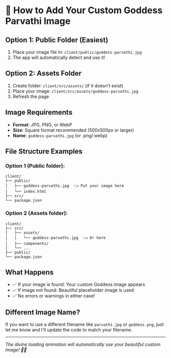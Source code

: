 # 🌸 How to Add Your Custom Goddess Parvathi Image

## Option 1: Public Folder (Easiest)

1. Place your image file in: `client/public/goddess-parvathi.jpg`
2. The app will automatically detect and use it!

## Option 2: Assets Folder

1. Create folder: `client/src/assets/` (if it doesn't exist)
2. Place your image: `client/src/assets/goddess-parvathi.jpg`
3. Refresh the page

## Image Requirements

- **Format**: JPG, PNG, or WebP
- **Size**: Square format recommended (500x500px or larger)
- **Name**: `goddess-parvathi.jpg` (or .png/.webp)

## File Structure Examples

### Option 1 (Public folder):

```
client/
├── public/
│   ├── goddess-parvathi.jpg  👈 Put your image here
│   └── index.html
├── src/
└── package.json
```

### Option 2 (Assets folder):

```
client/
├── src/
│   ├── assets/
│   │   └── goddess-parvathi.jpg  👈 Or here
│   ├── components/
│   └── ...
├── public/
└── package.json
```

## What Happens

- ✅ If your image is found: Your custom Goddess image appears
- ✅ If image not found: Beautiful placeholder image is used
- ✅ No errors or warnings in either case!

## Different Image Name?

If you want to use a different filename like `parvathi.jpg` or `goddess.png`, just let me know and I'll update the code to match your filename.

---

_The divine loading animation will automatically use your beautiful custom image! 🙏✨_
